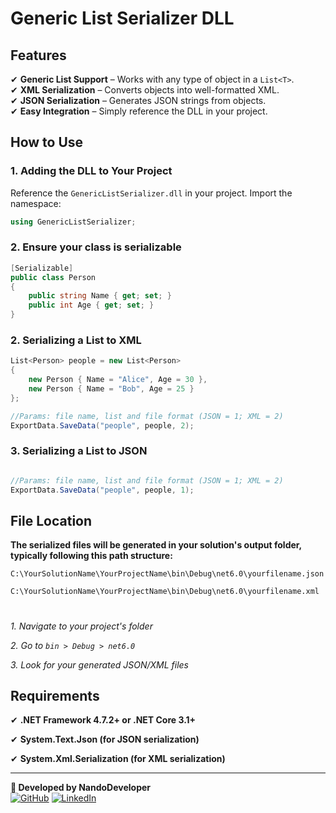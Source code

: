 # Generic List Serializer DLL

## Features
✔ **Generic List Support** – Works with any type of object in a `List<T>`.  
✔ **XML Serialization** – Converts objects into well-formatted XML.  
✔ **JSON Serialization** – Generates JSON strings from objects.  
✔ **Easy Integration** – Simply reference the DLL in your project.

## How to Use
### 1. Adding the DLL to Your Project
Reference the `GenericListSerializer.dll` in your project. Import the namespace:
```csharp
using GenericListSerializer;
```
### 2. Ensure your class is serializable
```csharp
[Serializable]
public class Person
{
    public string Name { get; set; }
    public int Age { get; set; }
}
```
### 2. Serializing a List to XML
```csharp
List<Person> people = new List<Person>
{
    new Person { Name = "Alice", Age = 30 },
    new Person { Name = "Bob", Age = 25 }
};

//Params: file name, list and file format (JSON = 1; XML = 2)
ExportData.SaveData("people", people, 2);
```
### 3. Serializing a List to JSON
```csharp

//Params: file name, list and file format (JSON = 1; XML = 2)
ExportData.SaveData("people", people, 1);
```
## File Location
**The serialized files will be generated in your solution's output folder, typically following this path structure:**

`C:\YourSolutionName\YourProjectName\bin\Debug\net6.0\yourfilename.json`

`C:\YourSolutionName\YourProjectName\bin\Debug\net6.0\yourfilename.xml`
#
*1. Navigate to your project's folder*

*2. Go to `bin > Debug > net6.0`*

*3. Look for your generated JSON/XML files*

## Requirements
✔ **.NET Framework 4.7.2+ or .NET Core 3.1+**

✔ **System.Text.Json (for JSON serialization)**

✔ **System.Xml.Serialization (for XML serialization)**

---

**🚀 Developed by NandoDeveloper**  
[![GitHub](https://img.shields.io/badge/GitHub-100000?style=flat&logo=github&logoColor=white)](https://github.com/NandoDeveloper)
[![LinkedIn](https://img.shields.io/badge/LinkedIn-0077B5?style=flat&logo=linkedin&logoColor=white)](https://www.linkedin.com/in/fernandoodeveloper/)
